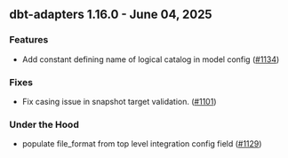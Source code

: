 ## dbt-adapters 1.16.0 - June 04, 2025

### Features

- Add constant defining name of logical catalog in model config ([#1134](https://github.com/dbt-labs/dbt-adapters/issues/1134))

### Fixes

- Fix casing issue in snapshot target validation. ([#1101](https://github.com/dbt-labs/dbt-adapters/issues/1101))

### Under the Hood

- populate file_format from top level integration config field ([#1129](https://github.com/dbt-labs/dbt-adapters/issues/1129))
